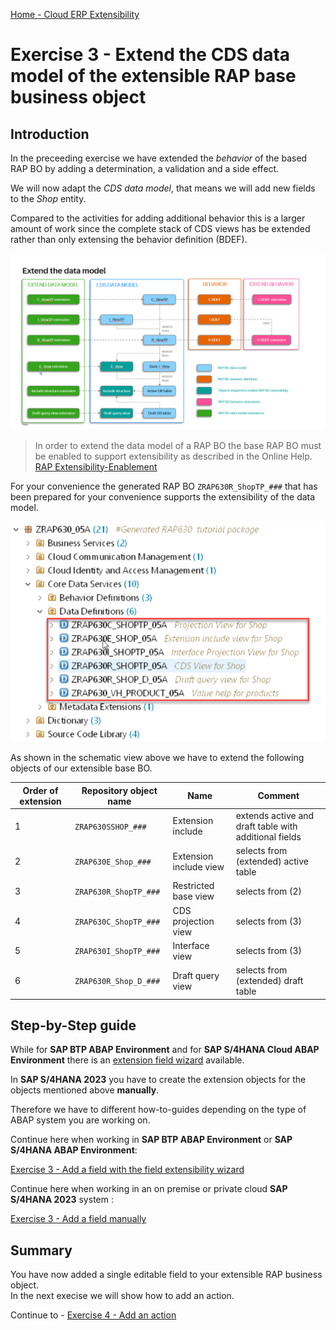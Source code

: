 [Home - Cloud ERP Extensibility](../../../../#exercises)  

# Exercise 3 - Extend the CDS data model of the extensible RAP base business object  

## Introduction  

In the preceeding exercise we have extended the _behavior_ of the based RAP BO by adding a determination, a validation and a side effect. 

We will now adapt the _CDS data model_, that means we will add new fields to the _Shop_ entity. 

Compared to the activities for adding additional behavior this is a larger amount of work since the complete stack of CDS views has be extended rather than only extensing the behavior definition (BDEF).

![Overview](images/Extensibility_Extend_the_data_model.png)

> In order to extend the data model of a RAP BO the base RAP BO must be enabled to support extensibility as described in the Online Help.  
> [RAP Extensibility-Enablement](https://help.sap.com/docs/abap-cloud/abap-rap/rap-extensibility-enablement)

For your convenience the generated RAP BO `ZRAP630R_ShopTP_###` that has been prepared for your convenience supports the extensibility of the data model.  

![objects_to_be_extended](images/ex3_03_040_overview_of_obj_to_be_extended.png)   

As shown in the schematic view above we have to extend the following objects of our extensible base BO.
  
Order of extension | Repository object name | Name           | Comment  
-------- | ---------------------- | ------------------------ | -----------------------------------------------------   
1        | `ZRAP630SSHOP_###`     | Extension include        | extends active and draft table with additional fields    
2        | `ZRAP630E_Shop_###`    | Extension include view   | selects from (extended) active table   
3        | `ZRAP630R_ShopTP_###`  | Restricted base view     | selects from (2)   
4        | `ZRAP630C_ShopTP_###`  | CDS projection view      | selects from (3)   
5        | `ZRAP630I_ShopTP_###`  | Interface view           | selects from (3)   
6        | `ZRAP630R_Shop_D_###`  | Draft query view         | selects from (extended) draft table   


## Step-by-Step guide

While for **SAP BTP ABAP Environment** and for **SAP S/4HANA Cloud ABAP Environment** there is an [extension field wizard](https://help.sap.com/docs/abap-cloud/abap-development-tools-user-guide/generating-extension-fields) available.

In **SAP S/4HANA 2023** you have to create the extension objects for the objects mentioned above **manually**.  

Therefore we have to different how-to-guides depending on the type of ABAP system you are working on.

Continue here when working in **SAP BTP ABAP Environment** or **SAP S/4HANA ABAP Environment**:  

[Exercise 3 - Add a field with the field extensibility wizard ](../ex3/README_ABAP_ENVIRONMENT.md)


Continue here when working in an on premise or private cloud **SAP S/4HANA 2023** system :

[Exercise 3 - Add a field manually ](../ex3/README_2023.md)


## Summary

You have now added a single editable field to your extensible RAP business object.   
In the next execise we will show how to add an action. 

Continue to - [Exercise 4 - Add an action ](../ex4/README.md)



